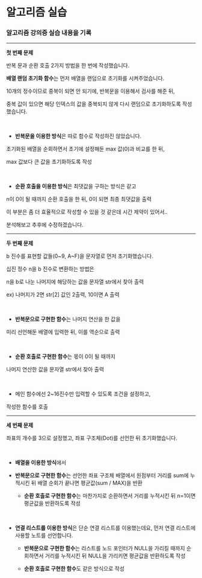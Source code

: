 # 알고리즘 실습

### 알고리즘 강의중 실습 내용을 기록
------------


**첫 번째 문제**

반복 문과 순환 호출 2가지 방법을 한 번에 작성했습니다.


**배열 랜덤 초기화 함수**는 먼저 배열을 랜덤으로 초기화를 시켜주었습니다.

10개의 정수이므로 중복이 되면 안 되기에, 반복문을 이용해서 검사를 해준 뒤,

중복 값이 있으면 해당 인덱스의 값을 중복되지 않게 다시 랜덤으로 초기화하도록 작성했습니다.

​

* **반복문을 이용한 방식**은 따로 함수로 작성하진 않았습니다.

초기화된 배열을 순회하면서 초기에 설정해둔 max 값(0)과 비교를 한 뒤,

max 값보다 큰 값을 초기화하도록 작성

​

* **순환 호출을 이용한 방식**은 최댓값을 구하는 방식은 같고

n이 0이 될 때까지 순환 호출을 한 뒤, 0이 되면 최종 최댓값을 출력

이 부분은 좀 더 효율적으로 작성할 수 있을 것 같은데 시간 제약이 있어서..

분석해보고 추후에 수정하겠습니다.

-------------


**두 번째 문제**

b 진수를 표현할 값들(0~9, A~F)을 문자열로 먼저 초기화했습니다.


십진 정수 n을 b 진수로 변환하는 방법은

n을 b로 나눈 나머지에 해당하는 값을 문자열 str에서 찾아 출력

ex) 나머지가 2면 str[2] 값인 2출력, 10이면 A 출력

​

* **반복문으로 구현한 함수**는 나머지 연산을 한 값을

미리 선언해둔 배열에 입력한 뒤, 이를 역순으로 출력

​

* **순환 호출로 구현한 함수**는 몫이 0이 될 때까지

나머지 연산한 값을 문자열 str에서 찾아 출력

​

* 메인 함수에선 2~16진수만 입력할 수 있도록 조건을 설정하고,

작성한 함수를 호출

------------------


**세 번째 문제**

좌표의 개수를 3으로 설정했고, 좌표 구조체(Dot)를 선언한 뒤 초기화했습니다.

​

* **배열을 이용한 방식**에서

* **반복문으로 구현한 함수**는 선언한 좌표 구조체 배열에서 원점부터 거리를 sum에 누적시킨 뒤 배열 순회가 끝나면 평균값(sum / MAX)을 반환

    * **순환 호출로 구현한 함수**는 마찬가지로 순환하면서 거리를 누적시킨 뒤
    n=1이면 평균값을 반환하도록 작성

​

* **연결 리스트를 이용한 방식**은 단순 연결 리스트를 이용했는데요, 먼저 연결 리스트에 사용할 노트를 선언합니다.

    * **반복문으로 구현한 함수**는 리스트를 노드 포인터가 NULL을 가리킬 때까지 순회하면서 거리를 누적시킨 뒤 NULL을 가리키면 평균값을 반환하도록 작성

    * **순환 호출로 구현한 함수**도 같은 방식으로 작성